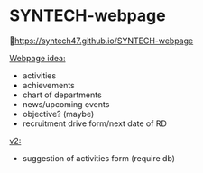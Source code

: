 # SYNTECH-webpage
📎https://syntech47.github.io/SYNTECH-webpage

<ins>Webpage idea:</ins>
- activities
- achievements
- chart of departments
- news/upcoming events
- objective? (maybe)
- recruitment drive form/next date of RD

<ins>v2:</ins>
- suggestion of activities form (require db)
